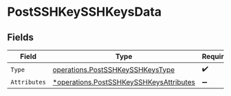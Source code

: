 # PostSSHKeySSHKeysData


## Fields

| Field                                                                                             | Type                                                                                              | Required                                                                                          | Description                                                                                       |
| ------------------------------------------------------------------------------------------------- | ------------------------------------------------------------------------------------------------- | ------------------------------------------------------------------------------------------------- | ------------------------------------------------------------------------------------------------- |
| `Type`                                                                                            | [operations.PostSSHKeySSHKeysType](../../models/operations/postsshkeysshkeystype.md)              | :heavy_check_mark:                                                                                | N/A                                                                                               |
| `Attributes`                                                                                      | [*operations.PostSSHKeySSHKeysAttributes](../../models/operations/postsshkeysshkeysattributes.md) | :heavy_minus_sign:                                                                                | N/A                                                                                               |